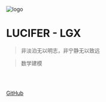 ![logo](https://docsify.js.org/_media/icon.svg)

# LUCIFER - LGX

> 非淡泊无以明志，非宁静无以致远

> 数学建模

<br>

<span id="busuanzi_container_site_pv" style='display:none'>
 👀 本站总访问量：<span id="busuanzi_value_site_pv"></span> 次
</span>
<span id="busuanzi_container_site_uv" style='display:none'>
    | 🚗 本站总访客数：<span id="busuanzi_value_site_uv"></span> 人
</span>

<br>

[GitHub](https://github.com/Nightliuguoxing/docsify.git)